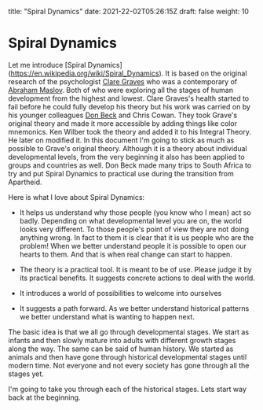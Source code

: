 title: "Spiral Dynamics"
date: 2021-22-02T05:26:15Z
draft: false
weight: 10

# Spiral Dynamics

Let me introduce [Spiral Dynamics] (https://en.wikipedia.org/wiki/Spiral_Dynamics). It is based on the original research of the psychologist [Clare Graves](https://en.wikipedia.org/wiki/Clare_W._Graves) who was a contemporary of [Abraham Maslov](https://en.wikipedia.org/wiki/Abraham_Maslow). Both of who were exploring all the stages of human development from the highest and lowest.  Clare Graves's health started to fail before he could fully develop his theory but his work was carried on by his younger colleagues [Don Beck](https://en.wikipedia.org/wiki/Don_Edward_Beck) and Chris Cowan. They took Grave's original theory and made it more accessible by adding things like color mnemonics. Ken Wilber took the theory and added it to his Integral Theory. He later on modified it. In this document I'm going to stick as much as possible to Grave's original theory. Although it is a theory about individual developmental levels, from the very beginning it also has been applied to groups and countries as well. Don Beck made many trips to South Africa to try and put Spiral Dynamics to practical use during the transition from Apartheid.

Here is what I love about Spiral Dynamics:

* It helps us understand why those people (you know who I mean) act so badly. Depending on what developmental level you are on, the world looks very different. To those people's point of view they are not doing anything wrong. In fact to them it is clear that it is us people who are the problem! When we better understand people it is possible to open our hearts to them. And that is when real change can start to happen.

* The theory is a practical tool. It is meant to be of use. Please judge it by its practical benefits. It suggests concrete actions to deal with the world.

* It introduces a world of possibilities to welcome into ourselves

* It suggests a path forward. As we better understand historical patterns we better understand what is wanting to happen next.

The basic idea is that we all go through developmental stages. We start as infants and then slowly mature into adults with different growth stages along the way. The same can be said of human history. We started as animals and then have gone through historical developmental stages until modern time. Not everyone and not every society has gone through all the stages yet.

I'm going to take you through each of the historical stages. Lets start way back at the beginning.
